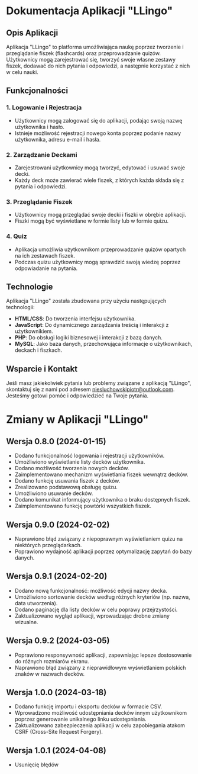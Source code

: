 # Dokumentacja Aplikacji "LLingo"

## Opis Aplikacji

Aplikacja "LLingo" to platforma umożliwiająca naukę poprzez tworzenie i przeglądanie fiszek (flashcards) oraz przeprowadzanie quizów. Użytkownicy mogą zarejestrować się, tworzyć swoje własne zestawy fiszek, dodawać do nich pytania i odpowiedzi, a następnie korzystać z nich w celu nauki.

## Funkcjonalności

### 1. Logowanie i Rejestracja

- Użytkownicy mogą zalogować się do aplikacji, podając swoją nazwę użytkownika i hasło.
- Istnieje możliwość rejestracji nowego konta poprzez podanie nazwy użytkownika, adresu e-mail i hasła.

### 2. Zarządzanie Deckami

- Zarejestrowani użytkownicy mogą tworzyć, edytować i usuwać swoje decki.
- Każdy deck może zawierać wiele fiszek, z których każda składa się z pytania i odpowiedzi.

### 3. Przeglądanie Fiszek

- Użytkownicy mogą przeglądać swoje decki i fiszki w obrębie aplikacji.
- Fiszki mogą być wyświetlane w formie listy lub w formie quizu.

### 4. Quiz

- Aplikacja umożliwia użytkownikom przeprowadzanie quizów opartych na ich zestawach fiszek.
- Podczas quizu użytkownicy mogą sprawdzić swoją wiedzę poprzez odpowiadanie na pytania.

## Technologie

Aplikacja "LLingo" została zbudowana przy użyciu następujących technologii:

- **HTML/CSS**: Do tworzenia interfejsu użytkownika.
- **JavaScript**: Do dynamicznego zarządzania treścią i interakcji z użytkownikiem.
- **PHP**: Do obsługi logiki biznesowej i interakcji z bazą danych.
- **MySQL**: Jako baza danych, przechowująca informacje o użytkownikach, deckach i fiszkach.

## Wsparcie i Kontakt

Jeśli masz jakiekolwiek pytania lub problemy związane z aplikacją "LLingo", skontaktuj się z nami pod adresem [niesluchowskipiotr@outlook.com](mailto:niesluchowskipiotr@outlook.com). Jesteśmy gotowi pomóc i odpowiedzieć na Twoje pytania.



# Zmiany w Aplikacji "LLingo"

## Wersja 0.8.0 (2024-01-15)

- Dodano funkcjonalność logowania i rejestracji użytkowników.
- Umożliwiono wyświetlanie listy decków użytkownika.
- Dodano możliwość tworzenia nowych decków.
- Zaimplementowano mechanizm wyświetlania fiszek wewnątrz decków.
- Dodano funkcję usuwania fiszek z decków.
- Zrealizowano podstawową obsługę quizu.
- Umożliwiono usuwanie decków.
- Dodano komunikat informujący użytkownika o braku dostępnych fiszek.
- Zaimplementowano funkcję powtórki wszystkich fiszek.

## Wersja 0.9.0 (2024-02-02)

- Naprawiono błąd związany z niepoprawnym wyświetlaniem quizu na niektórych przeglądarkach.
- Poprawiono wydajność aplikacji poprzez optymalizację zapytań do bazy danych.

## Wersja 0.9.1 (2024-02-20)

- Dodano nową funkcjonalność: możliwość edycji nazwy decka.
- Umożliwiono sortowanie decków według różnych kryteriów (np. nazwa, data utworzenia).
- Dodano paginację dla listy decków w celu poprawy przejrzystości.
- Zaktualizowano wygląd aplikacji, wprowadzając drobne zmiany wizualne.

## Wersja 0.9.2 (2024-03-05)

- Poprawiono responsywność aplikacji, zapewniając lepsze dostosowanie do różnych rozmiarów ekranu.
- Naprawiono błąd związany z nieprawidłowym wyświetlaniem polskich znaków w nazwach decków.

## Wersja 1.0.0 (2024-03-18)

- Dodano funkcję importu i eksportu decków w formacie CSV.
- Wprowadzono możliwość udostępniania decków innym użytkownikom poprzez generowanie unikalnego linku udostępniania.
- Zaktualizowano zabezpieczenia aplikacji w celu zapobiegania atakom CSRF (Cross-Site Request Forgery).

## Wersja 1.0.1 (2024-04-08)

- Usunięcię błędów




